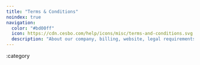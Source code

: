```yaml
---
title: "Terms & Conditions"
noindex: true
navigation:
  color: "#bd00ff"
  icon: https://cdn.cesbo.com/help/icons/misc/terms-and-conditions.svg
  description: "About our company, billing, website, legal requirements and questions about security"
---
```


:category
